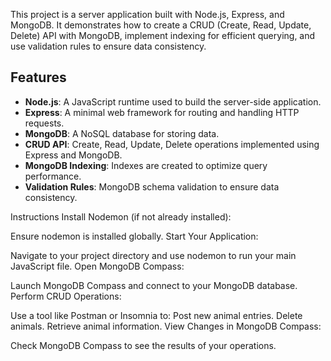 This project is a server application built with Node.js, Express, and MongoDB. It demonstrates how to create a CRUD (Create, Read, Update, Delete) API with MongoDB, implement indexing for efficient querying, and use validation rules to ensure data consistency.

## Features

- **Node.js**: A JavaScript runtime used to build the server-side application.
- **Express**: A minimal web framework for routing and handling HTTP requests.
- **MongoDB**: A NoSQL database for storing data.
- **CRUD API**: Create, Read, Update, Delete operations implemented using Express and MongoDB.
- **MongoDB Indexing**: Indexes are created to optimize query performance.
- **Validation Rules**: MongoDB schema validation to ensure data consistency.

Instructions
Install Nodemon (if not already installed):

Ensure nodemon is installed globally.
Start Your Application:

Navigate to your project directory and use nodemon to run your main JavaScript file.
Open MongoDB Compass:

Launch MongoDB Compass and connect to your MongoDB database.
Perform CRUD Operations:

Use a tool like Postman or Insomnia to:
Post new animal entries.
Delete animals.
Retrieve animal information.
View Changes in MongoDB Compass:

Check MongoDB Compass to see the results of your operations.
